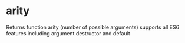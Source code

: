 # arity
Returns function arity (number of possible arguments) supports all ES6 features including argument destructor and default
